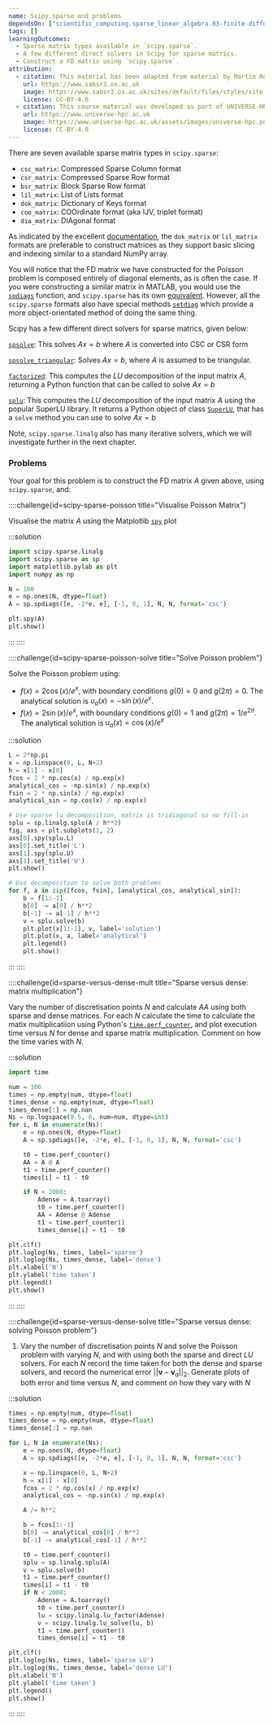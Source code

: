 ```yaml
---
name: Scipy.sparse and problems
dependsOn: ["scientific_computing.sparse_linear_algebra.03-finite-difference"]
tags: []
learningOutcomes:
  - Sparse matrix types available in `scipy.sparse`.
  - A few different direct solvers in Scipy for sparse matrics.
  - Construct a FD matrix using `scipy.sparse`.
attribution:
  - citation: This material has been adapted from material by Martin Robinson from the "Scientific Computing" module of the SABS R³ Center for Doctoral Training.
    url: https://www.sabsr3.ox.ac.uk
    image: https://www.sabsr3.ox.ac.uk/sites/default/files/styles/site_logo/public/styles/site_logo/public/sabsr3/site-logo/sabs_r3_cdt_logo_v3_111x109.png
    license: CC-BY-4.0
  - citation: This course material was developed as part of UNIVERSE-HPC, which is funded through the SPF ExCALIBUR programme under grant number EP/W035731/1
    url: https://www.universe-hpc.ac.uk
    image: https://www.universe-hpc.ac.uk/assets/images/universe-hpc.png
    license: CC-BY-4.0
---
```


There are seven available sparse matrix types in `scipy.sparse`:

- `csc_matrix`: Compressed Sparse Column format
- `csr_matrix`: Compressed Sparse Row format
- `bsr_matrix`: Block Sparse Row format
- `lil_matrix`: List of Lists format
- `dok_matrix`: Dictionary of Keys format
- `coo_matrix`: COOrdinate format (aka IJV, triplet format)
- `dia_matrix`: DIAgonal format

As indicated by the excellent
[documentation](https://docs.scipy.org/doc/scipy/reference/sparse.html), the
`dok_matrix` or `lil_matrix` formats are preferable to construct matrices as they
support basic slicing and indexing similar to a standard NumPy array.

You will notice that the FD matrix we have constructed for the Poisson problem is
composed entirely of diagonal elements, as is often the case. If you were constructing a
similar matrix in MATLAB, you would use the
[`spdiags`](https://uk.mathworks.com/help/matlab/ref/spdiags.html) function, and
`scipy.sparse` has its own
[equivalent](https://docs.scipy.org/doc/scipy/reference/generated/scipy.sparse.spdiags.html).
However, all the `scipy.sparse` formats also have special methods
[`setdiag`](https://docs.scipy.org/doc/scipy/reference/generated/scipy.sparse.lil_matrix.setdiag.html)
which provide a more object-orientated method of doing the same thing.

Scipy has a few different direct solvers for sparse matrics, given below:

[`spsolve`](https://docs.scipy.org/doc/scipy/reference/generated/scipy.sparse.linalg.spsolve.html#scipy.sparse.linalg.spsolve):
This solves $Ax=b$ where $A$ is converted into CSC or CSR form

[`spsolve_triangular`](https://docs.scipy.org/doc/scipy/reference/generated/scipy.sparse.linalg.spsolve_triangular.html#scipy.sparse.linalg.spsolve_triangular):
Solves $Ax=b$, where $A$ is assumed to be triangular.

[`factorized`](https://docs.scipy.org/doc/scipy/reference/generated/scipy.sparse.linalg.factorized.html#scipy.sparse.linalg.factorized):
This computes the $LU$ decomposition of the input matrix $A$, returning a Python
function that can be called to solve $Ax = b$

[`splu`](https://docs.scipy.org/doc/scipy/reference/generated/scipy.sparse.linalg.splu.html#scipy.sparse.linalg.splu):
This computes the $LU$ decomposition of the input matrix $A$ using the popular SuperLU
library. It returns a Python object of class
[`SuperLU`](https://docs.scipy.org/doc/scipy/reference/generated/scipy.sparse.linalg.SuperLU.html#scipy.sparse.linalg.SuperLU),
that has a `solve` method you can use to solve $Ax = b$

Note, `scipy.sparse.linalg` also has many iterative solvers, which we will investigate
further in the next chapter.

### Problems

Your goal for this problem is to construct the FD matrix $A$ given above, using
`scipy.sparse`, and:

::::challenge{id=scipy-sparse-poisson title="Visualise Poisson Matrix"}

Visualise the matrix $A$ using the Matplotlib [`spy`](https://matplotlib.org/3.1.1/api/_as_gen/matplotlib.pyplot.spy.html) plot

:::solution

```python
import scipy.sparse.linalg
import scipy.sparse as sp
import matplotlib.pylab as plt
import numpy as np

N = 100
e = np.ones(N, dtype=float)
A = sp.spdiags([e, -2*e, e], [-1, 0, 1], N, N, format='csc')

plt.spy(A)
plt.show()
```

:::
::::

::::challenge{id=scipy-sparse-poisson-solve title="Solve Poisson problem"}

Solve the Poisson problem using:

- $f(x) = 2 \cos(x) / e^x$, with boundary conditions $g(0) = 0$ and $g(2 \pi)=0$. The
  analytical solution is $u_{a}(x) = -\sin(x) / e^x$.
- $f(x) = 2 \sin(x) / e^x$, with boundary conditions $g(0) = 1$ and $g(2 \pi)=1 / e^{2
    \pi}$. The analytical solution is $u_{a}(x) = \cos(x) / e^x$

:::solution

```python
L = 2*np.pi
x = np.linspace(0, L, N+2)
h = x[1] - x[0]
fcos = 2 * np.cos(x) / np.exp(x)
analytical_cos = -np.sin(x) / np.exp(x)
fsin = 2 * np.sin(x) / np.exp(x)
analytical_sin = np.cos(x) / np.exp(x)

# Use sparse lu decomposition, matrix is tridiagonal so no fill-in
splu = sp.linalg.splu(A / h**2)
fig, axs = plt.subplots(1, 2)
axs[0].spy(splu.L)
axs[0].set_title('L')
axs[1].spy(splu.U)
axs[1].set_title('U')
plt.show()

# Use decomposition to solve both problems
for f, a in zip([fcos, fsin], [analytical_cos, analytical_sin]):
    b = f[1:-1]
    b[0] -= a[0] / h**2
    b[-1] -= a[-1] / h**2
    v = splu.solve(b)
    plt.plot(x[1:-1], v, label='solution')
    plt.plot(x, a, label='analytical')
    plt.legend()
    plt.show()
```

:::
::::

::::challenge{id=sparse-versus-dense-mult title="Sparse versus dense: matrix multiplication"}

Vary the number of discretisation points $N$ and calculate $AA$ using both sparse and
dense matrices. For each $N$ calculate the time to calculate the matix
multiplicatiion using Python's
[`time.perf_counter`](https://docs.python.org/3/library/time.html#time.perf_counter),
and plot execution time versus $N$ for dense and sparse matrix multiplication.
Comment on how the time varies with $N$.

:::solution

```python
import time

num = 100
times = np.empty(num, dtype=float)
times_dense = np.empty(num, dtype=float)
times_dense[:] = np.nan
Ns = np.logspace(0.5, 6, num=num, dtype=int)
for i, N in enumerate(Ns):
    e = np.ones(N, dtype=float)
    A = sp.spdiags([e, -2*e, e], [-1, 0, 1], N, N, format='csc')

    t0 = time.perf_counter()
    AA = A @ A
    t1 = time.perf_counter()
    times[i] = t1 - t0

    if N < 2000:
        Adense = A.toarray()
        t0 = time.perf_counter()
        AA = Adense @ Adense
        t1 = time.perf_counter()
        times_dense[i] = t1 - t0

plt.clf()
plt.loglog(Ns, times, label='sparse')
plt.loglog(Ns, times_dense, label='dense')
plt.xlabel('N')
plt.ylabel('time taken')
plt.legend()
plt.show()
```

:::
::::

::::challenge{id=sparse-versus-dense-solve title="Sparse versus dense: solving Poisson problem"}

1. Vary the number of discretisation points $N$ and solve the Poisson problem with
   varying $N$, and with using both the sparse and direct $LU$ solvers. For each $N$
   record the time taken for both the dense and sparse solvers, and record the numerical
   error $||\mathbf{v} - \mathbf{v}_a||_2$. Generate plots of both error and time versus
   $N$, and comment on how they vary with $N$

:::solution

```python
times = np.empty(num, dtype=float)
times_dense = np.empty(num, dtype=float)
times_dense[:] = np.nan

for i, N in enumerate(Ns):
    e = np.ones(N, dtype=float)
    A = sp.spdiags([e, -2*e, e], [-1, 0, 1], N, N, format='csc')

    x = np.linspace(0, L, N+2)
    h = x[1] - x[0]
    fcos = 2 * np.cos(x) / np.exp(x)
    analytical_cos = -np.sin(x) / np.exp(x)

    A /= h**2

    b = fcos[1:-1]
    b[0] -= analytical_cos[0] / h**2
    b[-1] -= analytical_cos[-1] / h**2

    t0 = time.perf_counter()
    splu = sp.linalg.splu(A)
    v = splu.solve(b)
    t1 = time.perf_counter()
    times[i] = t1 - t0
    if N < 2000:
        Adense = A.toarray()
        t0 = time.perf_counter()
        lu = scipy.linalg.lu_factor(Adense)
        v = scipy.linalg.lu_solve(lu, b)
        t1 = time.perf_counter()
        times_dense[i] = t1 - t0

plt.clf()
plt.loglog(Ns, times, label='sparse LU')
plt.loglog(Ns, times_dense, label='dense LU')
plt.xlabel('N')
plt.ylabel('time taken')
plt.legend()
plt.show()
```

:::
::::
